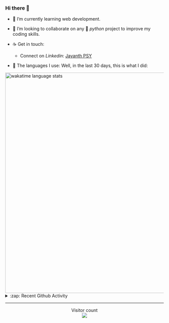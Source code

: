 ### Hi there 👋

- 🌱 I’m currently learning web development.

- 👯 I’m looking to collaborate on any :snake: *python* project to improve my coding skills.

- ☕ Get in touch:
  +  Connect on *Linkedin*: [Jayanth PSY](https://www.linkedin.com/in/jayanth-p-b3924812a/)

<!--- ⚡ Fun fact: *Python* is older than *C++* and *Java*. -->

- :memo: The languages I use: Well, in the last 30 days, this is what I did:

<img src="https://wakatime.com/share/@j_tesla/4d0b7d1e-6b31-4b03-accf-374d3ed5433f.png" alt="wakatime language stats" width="700"/>

<details>
  <summary>:zap: Recent Github Activity</summary>
  
<!--START_SECTION:activity-->
1. ❗️ Opened issue [#20](https://github.com/shrinish123/GuessMovie/issues/20) in [shrinish123/GuessMovie](https://github.com/shrinish123/GuessMovie)
2. 💪 Opened PR [#18](https://github.com/shrinish123/GuessMovie/pull/18) in [shrinish123/GuessMovie](https://github.com/shrinish123/GuessMovie)
3. ❗️ Opened issue [#24](https://github.com/kossiitkgp/kwoc-bugs/issues/24) in [kossiitkgp/kwoc-bugs](https://github.com/kossiitkgp/kwoc-bugs)
4. 💪 Opened PR [#104](https://github.com/Surajbokde/web-development-Resource/pull/104) in [Surajbokde/web-development-Resource](https://github.com/Surajbokde/web-development-Resource)
5. 💪 Opened PR [#6](https://github.com/prashantsengar/mTracker/pull/6) in [prashantsengar/mTracker](https://github.com/prashantsengar/mTracker)
<!--END_SECTION:activity-->

</details>

-----

<p align="center"> 
  Visitor count<br>
  <img src="https://profile-counter.glitch.me/j-tesla/count.svg" />
</p>












<!--
**j-tesla/j-tesla** is a ✨ _special_ ✨ repository because its `README.md` (this file) appears on your GitHub profile.

Here are some ideas to get you started:

- 🔭 I’m currently working on ...
- 🌱 I’m currently learning ...
- 👯 I’m looking to collaborate on ...
- 🤔 I’m looking for help with ...
- 💬 Ask me about ...
- 📫 How to reach me: ...
- 😄 Pronouns: ...
- ⚡ Fun fact: ...
-->

